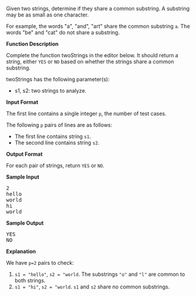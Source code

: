 Given two strings, determine if they share a common substring. A substring may be as small as one character.

For example, the words "a", "and", "art" share the common substring `a`. The words "be" and "cat" do not share a substring.

**Function Description**

Complete the function twoStrings in the editor below. It should return a string, either `YES` or `NO` based on whether the strings share a common substring.

twoStrings has the following parameter(s):

 - s1, s2: two strings to analyze.
 
**Input Format**

The first line contains a single integer `p`, the number of test cases.

The following `p` pairs of lines are as follows:

 - The first line contains string `s1`.
 - The second line contains string `s2`.
 
**Output Format**

For each pair of strings, return `YES` or `NO`.

**Sample Input**
<pre>
2
hello
world
hi
world
</pre>

**Sample Output**
<pre>
YES
NO
</pre>

**Explanation**

We have `p=2` pairs to check:
1. `s1 = "hello"`, `s2 = "world`. The substrings `"o"` and `"l"` are common to both strings.
2. `s1 = "hi"`, `s2 = "world`. `s1` and `s2` share no common substrings.